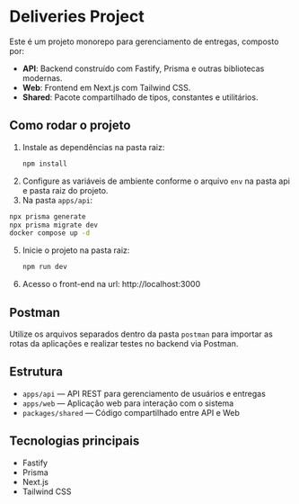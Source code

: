 # Deliveries Project

Este é um projeto monorepo para gerenciamento de entregas, composto por:

- **API**: Backend construído com Fastify, Prisma e outras bibliotecas modernas.
- **Web**: Frontend em Next.js com Tailwind CSS.
- **Shared**: Pacote compartilhado de tipos, constantes e utilitários.

## Como rodar o projeto

1. Instale as dependências na pasta raiz:
   ```sh
   npm install
   ```
2. Configure as variáveis de ambiente conforme o arquivo `env` na pasta api e pasta raiz do projeto.
3.  Na pasta `apps/api`:
   ```sh
   npx prisma generate
   npx prisma migrate dev
   docker compose up -d
   ```
5. Inicie o projeto na pasta raiz:
   ```sh
   npm run dev
   ```
6. Acesso o front-end na url: http://localhost:3000

## Postman

Utilize os arquivos separados dentro da pasta `postman` para importar as rotas da aplicações e realizar testes no backend via Postman.

## Estrutura

- `apps/api` — API REST para gerenciamento de usuários e entregas
- `apps/web` — Aplicação web para interação com o sistema
- `packages/shared` — Código compartilhado entre API e Web

## Tecnologias principais

- Fastify
- Prisma
- Next.js
- Tailwind CSS
